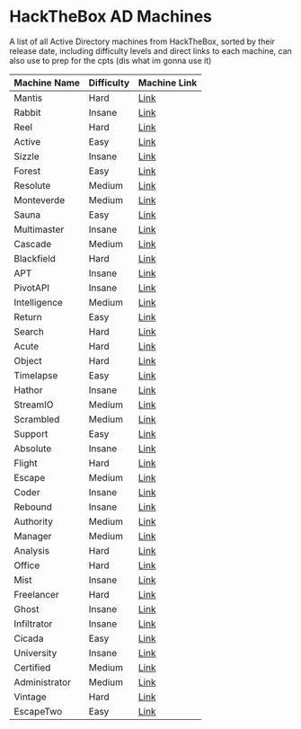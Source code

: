 # HackTheBox AD Machines
A list of all Active Directory machines from HackTheBox, sorted by their release date, including difficulty levels and direct links to each machine, can also use to prep for the cpts (dis what im gonna use it)

| Machine Name   | Difficulty | Machine Link                                    |
|----------------|------------|-------------------------------------------------|
| Mantis         | Hard       | [Link](https://app.hackthebox.com/machines/98)  |
| Rabbit         | Insane     | [Link](https://app.hackthebox.com/machines/133) |
| Reel           | Hard       | [Link](https://app.hackthebox.com/machines/143) |
| Active         | Easy       | [Link](https://app.hackthebox.com/machines/148) |
| Sizzle         | Insane     | [Link](https://app.hackthebox.com/machines/169) |
| Forest         | Easy       | [Link](https://app.hackthebox.com/machines/212) |
| Resolute       | Medium     | [Link](https://app.hackthebox.com/machines/220) |
| Monteverde     | Medium     | [Link](https://app.hackthebox.com/machines/223) |
| Sauna          | Easy       | [Link](https://app.hackthebox.com/machines/229) |
| Multimaster    | Insane     | [Link](https://app.hackthebox.com/machines/232) |
| Cascade        | Medium     | [Link](https://app.hackthebox.com/machines/235) |
| Blackfield     | Hard       | [Link](https://app.hackthebox.com/machines/255) |
| APT            | Insane     | [Link](https://app.hackthebox.com/machines/296) |
| PivotAPI       | Insane     | [Link](https://app.hackthebox.com/machines/345) |
| Intelligence   | Medium     | [Link](https://app.hackthebox.com/machines/357) |
| Return         | Easy       | [Link](https://app.hackthebox.com/machines/401) |
| Search         | Hard       | [Link](https://app.hackthebox.com/machines/422) |
| Acute          | Hard       | [Link](https://app.hackthebox.com/machines/438) |
| Object         | Hard       | [Link](https://app.hackthebox.com/machines/447) |
| Timelapse      | Easy       | [Link](https://app.hackthebox.com/machines/452) |
| Hathor         | Insane     | [Link](https://app.hackthebox.com/machines/459) |
| StreamIO       | Medium     | [Link](https://app.hackthebox.com/machines/474) |
| Scrambled      | Medium     | [Link](https://app.hackthebox.com/machines/476) |
| Support        | Easy       | [Link](https://app.hackthebox.com/machines/484) |
| Absolute       | Insane     | [Link](https://app.hackthebox.com/machines/498) |
| Flight         | Hard       | [Link](https://app.hackthebox.com/machines/510) |
| Escape         | Medium     | [Link](https://app.hackthebox.com/machines/531) |
| Coder          | Insane     | [Link](https://app.hackthebox.com/machines/536) |
| Rebound        | Insane     | [Link](https://app.hackthebox.com/machines/560) |
| Authority      | Medium     | [Link](https://app.hackthebox.com/machines/553) |
| Manager        | Medium     | [Link](https://app.hackthebox.com/machines/572) |
| Analysis       | Hard       | [Link](https://app.hackthebox.com/machines/584) |
| Office         | Hard       | [Link](https://app.hackthebox.com/machines/588) |
| Mist           | Insane     | [Link](https://app.hackthebox.com/machines/595) |
| Freelancer     | Hard       | [Link](https://app.hackthebox.com/machines/604) |
| Ghost          | Insane     | [Link](https://app.hackthebox.com/machines/616) |
| Infiltrator    | Insane     | [Link](https://app.hackthebox.com/machines/623) |
| Cicada         | Easy       | [Link](https://app.hackthebox.com/machines/627) |
| University     | Insane     | [Link](https://app.hackthebox.com/machines/632) |
| Certified      | Medium     | [Link](https://app.hackthebox.com/machines/633) |
| Administrator  | Medium     | [Link](https://app.hackthebox.com/machines/634) |
| Vintage        | Hard       | [Link](https://app.hackthebox.com/machines/637) |
| EscapeTwo      | Easy       | [Link](https://app.hackthebox.com/machines/642) |
